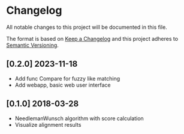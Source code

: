# Changelog
All notable changes to this project will be documented in this file.

The format is based on [Keep a Changelog](http://keepachangelog.com/en/1.0.0/)
and this project adheres to [Semantic Versioning](http://semver.org/spec/v2.0.0.html).

## [0.2.0] 2023-11-18

- Add func Compare for fuzzy like matching
- Add webapp, basic web user interface

## [0.1.0] 2018-03-28

- NeedlemanWunsch algorithm with score calculation
- Visualize alignment results
